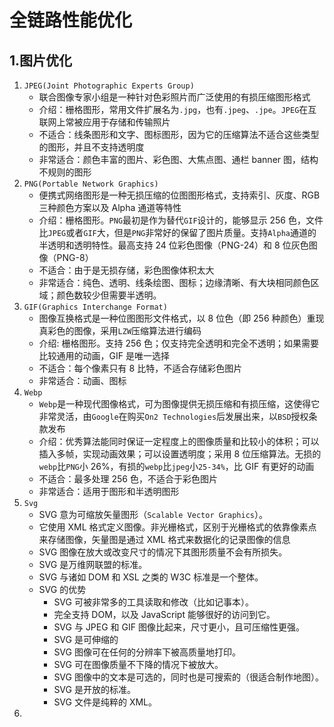 # 全链路性能优化

## 1.图片优化

1. `JPEG(Joint Photographic Experts Group)`
   - 联合图像专家小组是一种针对色彩照片而广泛使用的有损压缩图形格式
   - 介绍：栅格图形，常用文件扩展名为`.jpg`，也有`.jpeg`、`.jpe`。`JPEG`在互联网上常被应用于存储和传输照片
   - 不适合：线条图形和文字、图标图形，因为它的压缩算法不适合这些类型的图形，并且不支持透明度
   - 非常适合：颜色丰富的图片、彩色图、大焦点图、通栏 banner 图，结构不规则的图形
2. `PNG(Portable Network Graphics)`
   - 便携式网络图形是一种无损压缩的位图图形格式，支持索引、灰度、RGB 三种颜色方案以及 Alpha 通道等特性
   - 介绍：栅格图形。`PNG`最初是作为替代`GIF`设计的，能够显示 256 色，文件比`JPEG`或者`GIF`大，但是`PNG`非常好的保留了图片质量。支持`Alpha`通道的半透明和透明特性。最高支持 24 位彩色图像（PNG-24）和 8 位灰色图像（PNG-8）
   - 不适合：由于是无损存储，彩色图像体积太大
   - 非常适合：纯色、透明、线条绘图、图标；边缘清晰、有大块相同颜色区域；颜色数较少但需要半透明。
3. `GIF(Graphics Interchange Format)`
   - 图像互换格式是一种位图图形文件格式，以 8 位色（即 256 种颜色）重现真彩色的图像，采用`LZW`压缩算法进行编码
   - 介绍: 栅格图形。支持 256 色；仅支持完全透明和完全不透明；如果需要比较通用的动画，GIF 是唯一选择
   - 不适合：每个像素只有 8 比特，不适合存储彩色图片
   - 非常适合：动画、图标
4. `Webp`
   - `Webp`是一种现代图像格式，可为图像提供无损压缩和有损压缩，这使得它非常灵活，由`Google`在购买`On2 Technologies`后发展出来，以`BSD`授权条款发布
   - 介绍：优秀算法能同时保证一定程度上的图像质量和比较小的体积；可以插入多帧，实现动画效果；可以设置透明度；采用 8 位压缩算法。无损的`webp`比`PNG`小 26%，有损的`webp`比`jpeg`小`25-34%`，比 GIF 有更好的动画
   - 不适合：最多处理 256 色，不适合于彩色图片
   - 非常适合：适用于图形和半透明图形
5. `Svg`
   - SVG 意为可缩放矢量图形（`Scalable Vector Graphics`）。
   - 它使用 XML 格式定义图像。非光栅格式，区别于光栅格式的依靠像素点来存储图像，矢量图是通过 XML 格式来数据化的记录图像的信息
   - SVG 图像在放大或改变尺寸的情况下其图形质量不会有所损失。
   - SVG 是万维网联盟的标准。
   - SVG 与诸如 DOM 和 XSL 之类的 W3C 标准是一个整体。
   - SVG 的优势
     - SVG 可被非常多的工具读取和修改（比如记事本）。
     - 完全支持 DOM，以及 JavaScript 能够很好的访问到它。
     - SVG 与 JPEG 和 GIF 图像比起来，尺寸更小，且可压缩性更强。
     - SVG 是可伸缩的
     - SVG 图像可在任何的分辨率下被高质量地打印。
     - SVG 可在图像质量不下降的情况下被放大。
     - SVG 图像中的文本是可选的，同时也是可搜索的（很适合制作地图）。
     - SVG 是开放的标准。
     - SVG 文件是纯粹的 XML。
6.

